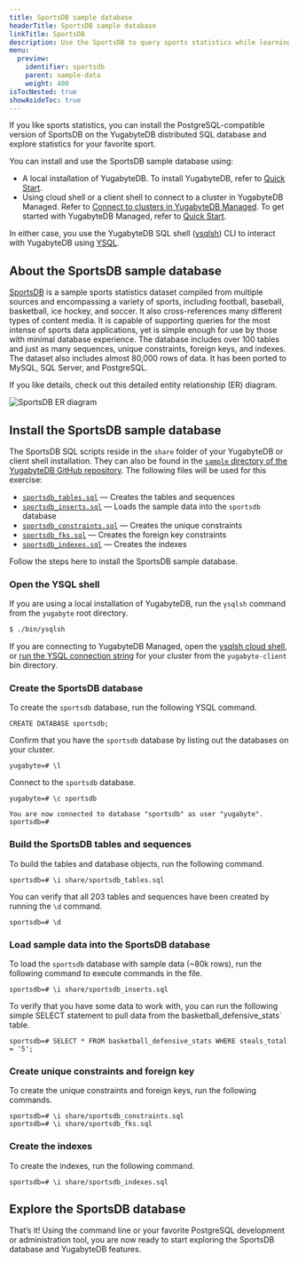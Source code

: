 ```yaml
---
title: SportsDB sample database
headerTitle: SportsDB sample database
linkTitle: SportsDB
description: Use the SportsDB to query sports statistics while learning YugabyteDB.
menu:
  preview:
    identifier: sportsdb
    parent: sample-data
    weight: 400
isTocNested: true
showAsideToc: true
---
```


If you like sports statistics, you can install the PostgreSQL-compatible version of SportsDB on the YugabyteDB distributed SQL database and explore statistics for your favorite sport.

You can install and use the SportsDB sample database using:

- A local installation of YugabyteDB. To install YugabyteDB, refer to [Quick Start](../../quick-start/).
- Using cloud shell or a client shell to connect to a cluster in YugabyteDB Managed. Refer to [Connect to clusters in YugabyteDB Managed](../../yugabyte-cloud/cloud-connect/). To get started with YugabyteDB Managed, refer to [Quick Start](../../yugabyte-cloud/cloud-quickstart/).

In either case, you use the YugabyteDB SQL shell ([ysqlsh](../../admin/ysqlsh/)) CLI to interact with YugabyteDB using [YSQL](../../api/ysql/).

## About the SportsDB sample database

[SportsDB](http://www.sportsdb.org/sd) is a sample sports statistics dataset compiled from multiple sources and encompassing a variety of sports, including football, baseball, basketball, ice hockey, and soccer. It also cross-references many different types of content media. It is capable of supporting queries for the most intense of sports data applications, yet is simple enough for use by those with minimal database experience. The database includes over 100 tables and just as many sequences, unique constraints, foreign keys, and indexes. The dataset also includes almost 80,000 rows of data. It has been ported to MySQL, SQL Server, and PostgreSQL.

If you like details, check out this detailed entity relationship (ER) diagram.

![SportsDB ER diagram](/images/sample-data/sportsdb/sportsdb-er-diagram.jpg)

## Install the SportsDB sample database

The SportsDB SQL scripts reside in the `share` folder of your YugabyteDB or client shell installation. They can also be found in the [`sample` directory of the YugabyteDB GitHub repository](https://github.com/yugabyte/yugabyte-db/tree/master/sample). The following files will be used for this exercise:

- [`sportsdb_tables.sql`](https://raw.githubusercontent.com/yugabyte/yugabyte-db/master/sample/sportsdb_tables.sql) — Creates the tables and sequences
- [`sportsdb_inserts.sql`](https://raw.githubusercontent.com/yugabyte/yugabyte-db/master/sample/sportsdb_inserts.sql) — Loads the sample data into the `sportsdb` database
- [`sportsdb_constraints.sql`](https://raw.githubusercontent.com/yugabyte/yugabyte-db/master/sample/sportsdb_constraints.sql) — Creates the unique constraints
- [`sportsdb_fks.sql`](https://raw.githubusercontent.com/yugabyte/yugabyte-db/master/sample/sportsdb_fks.sql) — Creates the foreign key constraints
- [`sportsdb_indexes.sql`](https://raw.githubusercontent.com/yugabyte/yugabyte-db/master/sample/sportsdb_indexes.sql) — Creates the indexes

Follow the steps here to install the SportsDB sample database.

### Open the YSQL shell

If you are using a local installation of YugabyteDB, run the `ysqlsh` command from the `yugabyte` root directory.

```sh
$ ./bin/ysqlsh
```

If you are connecting to YugabyteDB Managed, open the [ysqlsh cloud shell](../../yugabyte-cloud/cloud-connect/connect-cloud-shell/), or [run the YSQL connection string](../../yugabyte-cloud/cloud-connect/connect-client-shell/#ysqlsh) for your cluster from the `yugabyte-client` bin directory.

### Create the SportsDB database

To create the `sportsdb` database, run the following YSQL command.

```plpgsql
CREATE DATABASE sportsdb;
```

Confirm that you have the `sportsdb` database by listing out the databases on your cluster.

```plpgsql
yugabyte=# \l
```

Connect to the `sportsdb` database.

```plpgsql
yugabyte=# \c sportsdb
```

```output
You are now connected to database "sportsdb" as user "yugabyte".
sportsdb=#
```

### Build the SportsDB tables and sequences

To build the tables and database objects, run the following command.

```plpgsql
sportsdb=# \i share/sportsdb_tables.sql
```

You can verify that all 203 tables and sequences have been created by running the `\d` command.

```plpgsql
sportsdb=# \d
```

### Load sample data into the SportsDB database

To load the `sportsdb` database with sample data (~80k rows), run the following command to execute commands in the file.

```plpgsql
sportsdb=# \i share/sportsdb_inserts.sql
```

To verify that you have some data to work with, you can run the following simple SELECT statement to pull data from the  basketball_defensive_stats` table.

```plpgsql
sportsdb=# SELECT * FROM basketball_defensive_stats WHERE steals_total = '5';
```

### Create unique constraints and foreign key

To create the unique constraints and foreign keys, run the following commands.

```plpgsql
sportsdb=# \i share/sportsdb_constraints.sql
sportsdb=# \i share/sportsdb_fks.sql
```

### Create the indexes

To create the indexes, run the following command.

```plpgsql
sportsdb=# \i share/sportsdb_indexes.sql
```

## Explore the SportsDB database

That’s it! Using the command line or your favorite PostgreSQL development or administration tool, you are now ready to start exploring the SportsDB database and YugabyteDB features.
